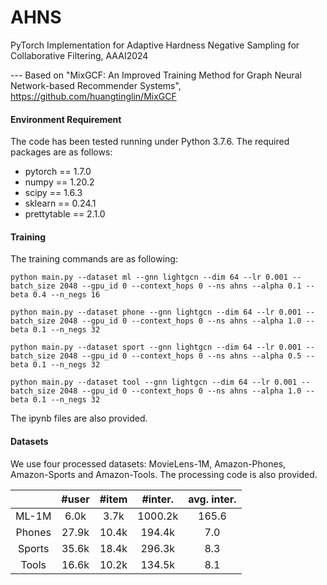 # AHNS
PyTorch Implementation for Adaptive Hardness Negative Sampling for Collaborative Filtering, AAAI2024

--- Based on "MixGCF: An Improved Training Method for Graph Neural Network-based Recommender Systems", https://github.com/huangtinglin/MixGCF


#### Environment Requirement

The code has been tested running under Python 3.7.6. The required packages are as follows:

- pytorch == 1.7.0
- numpy == 1.20.2
- scipy == 1.6.3
- sklearn == 0.24.1
- prettytable == 2.1.0



#### Training

The training commands are as following:

```
python main.py --dataset ml --gnn lightgcn --dim 64 --lr 0.001 --batch_size 2048 --gpu_id 0 --context_hops 0 --ns ahns --alpha 0.1 --beta 0.4 --n_negs 16
```

```
python main.py --dataset phone --gnn lightgcn --dim 64 --lr 0.001 --batch_size 2048 --gpu_id 0 --context_hops 0 --ns ahns --alpha 1.0 --beta 0.1 --n_negs 32
```

```
python main.py --dataset sport --gnn lightgcn --dim 64 --lr 0.001 --batch_size 2048 --gpu_id 0 --context_hops 0 --ns ahns --alpha 0.5 --beta 0.1 --n_negs 32
```

```
python main.py --dataset tool --gnn lightgcn --dim 64 --lr 0.001 --batch_size 2048 --gpu_id 0 --context_hops 0 --ns ahns --alpha 1.0 --beta 0.1 --n_negs 32
```

The ipynb files are also provided.



#### Datasets

We use four processed datasets: MovieLens-1M, Amazon-Phones, Amazon-Sports and Amazon-Tools. The processing code is also provided.

|        | \#user | \#item | \#inter. | avg. inter. |
| :----: | :----: | :----: | :------: | :---------: |
| ML-1M  |  6.0k  |  3.7k  | 1000.2k  |    165.6    |
| Phones | 27.9k  | 10.4k  |  194.4k  |     7.0     |
| Sports | 35.6k  | 18.4k  |  296.3k  |     8.3     |
| Tools  | 16.6k  | 10.2k  |  134.5k  |     8.1     |
